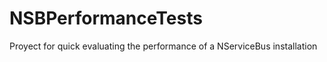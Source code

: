 NSBPerformanceTests
===================

Proyect for quick evaluating the performance of a NServiceBus installation
